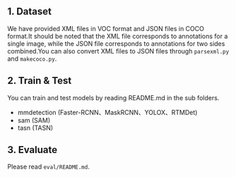 ## 1. Dataset
We have provided XML files in VOC format and JSON files in COCO format.It should be noted that the XML file corresponds to annotations for a single image, while the JSON file corresponds to annotations for two sides combined.You can also convert XML files to JSON files through `parsexml.py` and `makecoco.py`.

## 2. Train & Test
You can train and test models by reading README.md in the sub folders.
- mmdetection (Faster-RCNN、MaskRCNN、YOLOX、RTMDet)
- sam (SAM)
- tasn (TASN)

## 3. Evaluate
Please read `eval/README.md`.

